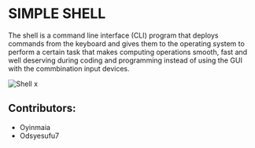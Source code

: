 # SIMPLE SHELL

The shell is a command line interface (CLI) program that deploys commands from the keyboard and gives them to the operating system to perform a certain task
that makes computing operations smooth, fast and well deserving during coding and programming instead of using the GUI with the commbination input devices.

![Shell x](https://user-images.githubusercontent.com/102301571/173858837-2f80507b-03d2-4f44-93a9-850c39b62137.jpg)
## Contributors:
- Oyinmaia
- Odsyesufu7
